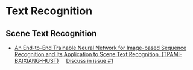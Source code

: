 # Text Recognition
## Scene Text Recognition
 + <a href="./Text Recognition/Scene Text Recognition/An End-to-End Trainable Neural Network for Image-based Sequence Recognition and Its Application to Scene Text Recognition.md" target="_blank">An End-to-End Trainable Neural Network for Image-based Sequence Recognition and Its Application to Scene Text Recognition. (TPAMI-BAIXIANG-HUST)</a> &nbsp;&nbsp;&nbsp;  <a href="https://github.com/LPAIS/Paper_Collecter/issues/1">Discuss in issue #1</a>

